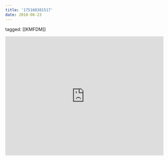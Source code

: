 ```yaml
---
title: '175168381517'
date: 2018-06-23
---
```

tagged: [[KMFDM]]
<iframe allow="accelerometer; autoplay; clipboard-write; encrypted-media; gyroscope; picture-in-picture" allowfullscreen="" frameborder="0" height="375" id="youtube_iframe" src="https://www.youtube.com/embed/91w6Q2tytLc?feature=oembed&amp;enablejsapi=1&amp;origin=https://safe.txmblr.com&amp;wmode=opaque" width="500"></iframe>